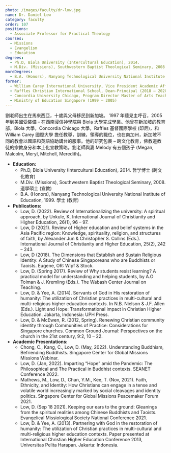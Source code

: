 ```yaml
---
photo: /images/faculty/dr-low.jpg
name: Dr. Daniel Low
category: faculty
order: 107
positions:
  - Associate Professor for Practical Theology
courses:
  - Missions
  - Evangelism
  - Education
degrees:
  - Ph.D, Biola University (Intercultural Education), 2014.
  - M.Div. (Missions), Southwestern Baptist Theological Seminary, 2008.
moreDegrees:
  - B.A. (Honors), Nanyang Technological University National Institute of Education, 1999.
former:
  - William Carey International University, Vice President Academic Affairs (2020 – 2022)
  - Raffles Christian International School, Dean-Principal (2018 – 2020)
  - Concordia University Chicago, Program Director Master of Arts Teaching (2015 – 2018)
  - Ministry of Education Singapore (1999 – 2005)
---
```


劉老師出生在馬來西亞，十歲與父母移民到新加坡。 1997 年聽見主呼召，2005 年到美國受裝備 – 在西南浸信神學院與 Biola 大學完成學業。他曾在新加坡的教育部，Biola 大學，Concordia Chicago 大學，Raffles 基督國際學校 (印尼)，和 William Carey 國際大學 擔任教導，訓練，領導的職位，也在南加州，新加坡不同的教會以國語和英語協助講台的服事。他的研究包裹 – 跨文化教育，佛教道教徒的宗教身分和本土化宣教策略。劉老師與妻 Melody 有五個孩子 (Megan, Malcolm, Meryl, Mitchell, Meredith)。

- **Education:**
  - Ph.D, Biola University (Intercultural Education), 2014. 哲学博士 (跨文化教育)
  - M.Div. (Missions), Southwestern Baptist Theological Seminary, 2008. 道學碩士 (宣教)
  - B.A. (Honors), Nanyang Technological University National Institute of Education, 1999. 學士 (教育)
- **Publications:**
  - Low, D. (2022). Review of Internationalizing the university: A spiritual approach, by Unkule, K. International Journal of Christianity and Higher Education, 26(1), 96 – 97.
  - Low, D (2021). Review of Higher education and belief systems in the Asia Pacific region: Knowledge, spirituality, religion, and structures of faith, by Alexander Jun & Christopher S. Collins (Eds.). International Journal of Christianity and Higher Education, 25(2), 242 – 243.
  - Low, D (2018). The Dimensions that Establish and Sustain Religious Identity: A Study of Chinese Singaporeans who are Buddhists or Taoists. Eugene, OR: Wipf & Stock.
  - Low, D. (Spring 2017). Review of Why students resist learning? A practical model for understanding and helping students, by A.O Tolman & J. Kremling (Eds.). The Wabash Center Journal on Teaching.
  - Low, D. & Yee, A. (2014). Servants of God in His restoration of humanity: The utilization of Christian practices in multi-cultural and multi-religious higher education contexts. In N.B. Nielson & J.F. Allen (Eds.). Light and Hope: Transformational impact in Christian Higher Education. Jakarta, Indonesia: UPH Press.
  - Low, D. & McEwen, R. (2012, Spring). Renewing Christian community identity through Communities of Practice: Considerations for Singapore churches. Common Ground Journal: Perspectives on the church in the 21st century, 9:2, 10 – 22.
- **Academic Presentations:**
  - Chong, C., Kang, C., Low, D. (May, 2022). Understanding Buddhism, Befriending Buddhists. Singapore Center for Global Missions Missions Webinar.
  - Low, D. (Jan, 2022). Imparting “Hope” amid the Pandemic: The Philosophical and The Practical in Buddhist contexts. SEANET Conference 2022.
  - Mathews, M., Low, D., Chan, Y.M., Kee, T. (Nov, 2021). Faith, Ethnicity, and Identity: How Christians can engage in a tense and volatile world increasingly marked by social cleavages and identity politics. Singapore Center for Global Missions Peacemaker Forum 2021.
  - Low, D. (Sep 18 2021). Keeping our ears to the ground: Gleanings from the spiritual realities among Chinese Buddhists and Taoists. Evangelical Missiological Society National Conference 2021.
  - Low, D. & Yee, A. (2013). Partnering with God in the restoration of humanity: The utilization of Christian practices in multi-cultural and multi-religious higher education contexts. Paper presented at International Christian Higher Education Conference 2013, Universitas Pelita Harapan. Jakarta: Indonesia.
